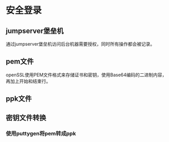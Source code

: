 # 安全登录

## jumpserver堡垒机

通过jumpserver堡垒机访问后台机器需要授权，同时所有操作都会被记录。

## pem文件

openSSL使用PEM文件格式来存储证书和密钥，使用Base64编码的二进制内容，再加上开始和结束行。

## ppk文件

## 密钥文件转换

### 使用puttygen将pem转成ppk
